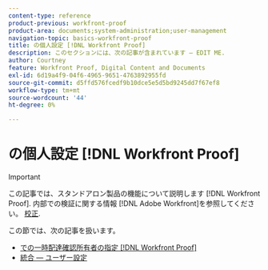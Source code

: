 ```yaml
---
content-type: reference
product-previous: workfront-proof
product-area: documents;system-administration;user-management
navigation-topic: basics-workfront-proof
title: の個人設定 [!DNL Workfront Proof]
description: このセクションには、次の記事が含まれています — EDIT ME.
author: Courtney
feature: Workfront Proof, Digital Content and Documents
exl-id: 6d19a4f9-04f6-4965-9651-4763892955fd
source-git-commit: d5ffd576fcedf9b10dce5e5d5bd9245dd7f67ef8
workflow-type: tm+mt
source-wordcount: '44'
ht-degree: 0%

---
```


# の個人設定 [!DNL Workfront Proof]

>[!IMPORTANT]
>
>この記事では、スタンドアロン製品の機能について説明します [!DNL Workfront Proof]. 内部での検証に関する情報 [!DNL Adobe Workfront]を参照してください。 [校正](../../../review-and-approve-work/proofing/proofing.md).

この節では、次の記事を扱います。

* [での一時配達確認所有者の指定 [!DNL Workfront Proof]](../../../workfront-proof/wp-getstarted/personal-settings/designate-temp-proof-owners.md)
* [統合 — ユーザー設定](../../../workfront-proof/wp-getstarted/personal-settings/integrations-user-setup.md)
